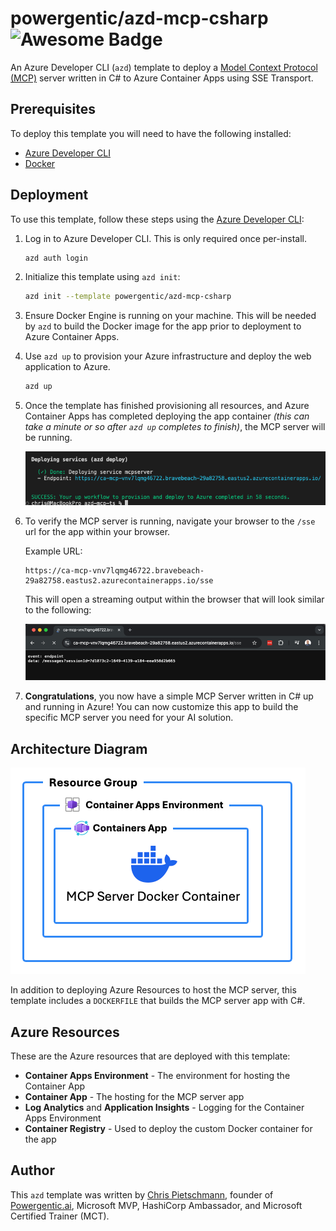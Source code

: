 # powergentic/azd-mcp-csharp ![Awesome Badge](https://awesome.re/badge-flat2.svg)

An Azure Developer CLI (`azd`) template to deploy a [Model Context Protocol (MCP)](https://modelcontextprotocol.io) server written in C# to Azure Container Apps using SSE Transport.

## Prerequisites

To deploy this template you will need to have the following installed:

- [Azure Developer CLI](https://learn.microsoft.com/azure/developer/azure-developer-cli/overview)
- [Docker](https://www.docker.com/)

## Deployment

To use this template, follow these steps using the [Azure Developer CLI](https://learn.microsoft.com/azure/developer/azure-developer-cli/overview):

1. Log in to Azure Developer CLI. This is only required once per-install.

    ```bash
    azd auth login
    ```

2. Initialize this template using `azd init`:

    ```bash
    azd init --template powergentic/azd-mcp-csharp
    ```

3. Ensure Docker Engine is running on your machine. This will be needed by `azd` to build the Docker image for the app prior to deployment to Azure Container Apps.

4. Use `azd up` to provision your Azure infrastructure and deploy the web application to Azure.

    ```bash
    azd up
    ```

5. Once the template has finished provisioning all resources, and Azure Container Apps has completed deploying the app container _(this can take a minute or so after `azd up` completes to finish)_, the MCP server will be running.

    ![Screenshot AZD UP completed successfully](/assets/screenshot-azd-up-completed.png)

6. To verify the MCP server is running, navigate your browser to the `/sse` url for the app within your browser.

    Example URL:

    ```text
    https://ca-mcp-vnv7lqmg46722.bravebeach-29a82758.eastus2.azurecontainerapps.io/sse
    ```

    This will open a streaming output within the browser that will look similar to the following:

    ![Screenshot of /sse endpoint on the MCP server](/assets/screenshot-sse-endpoint.png)

7. **Congratulations**, you now have a simple MCP Server written in C# up and running in Azure! You can now customize this app to build the specific MCP server you need for your AI solution.

## Architecture Diagram

![Diagram of Azure Resources provisioned with this template](assets/architecture.png)

In addition to deploying Azure Resources to host the MCP server, this template includes a `DOCKERFILE` that builds the MCP server app with C#.

## Azure Resources

These are the Azure resources that are deployed with this template:

- **Container Apps Environment** - The environment for hosting the Container App
- **Container App** - The hosting for the MCP server app
- **Log Analytics** and **Application Insights** - Logging for the Container Apps Environment
- **Container Registry** - Used to deploy the custom Docker container for the app

## Author

This `azd` template was written by [Chris Pietschmann](https://pietschsoft.com), founder of [Powergentic.ai](https://powergentic.ai), Microsoft MVP, HashiCorp Ambassador, and Microsoft Certified Trainer (MCT).
